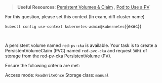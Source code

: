 
> <strong>Useful Resources</strong>: [Persistent Volumes & Claim](https://kubernetes.io/docs/concepts/storage/persistent-volumes/) , [Pod to Use a PV](https://kubernetes.io/docs/tasks/configure-pod-container/configure-persistent-volume-storage/)

For this question, please set this context (In exam, diff cluster name)

`kubectl config use-context kubernetes-admin@kubernetes`{{exec}}

<br>

A persistent volume named `red-pv-cka` is available. Your task is to create a PersistentVolumeClaim (PVC) named `red-pvc-cka` and request `30Mi` of storage from the red-pv-cka PersistentVolume (PV).

Ensure the following criteria are met:

Access mode: `ReadWriteOnce`
Storage class: `manual`
